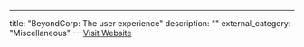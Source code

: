 ---
title: "BeyondCorp: The user experience"
description: ""
external_category: "Miscellaneous"
---[Visit Website](https://storage.googleapis.com/pub-tools-public-publication-data/pdf/c8da594124dab1f91e6750995e2b7805403b19f1.pdf)

